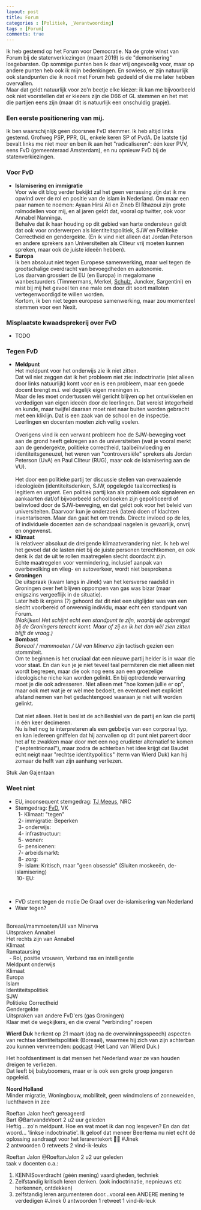 ```yaml
---
layout: post
title: Forum
categories : [Politiek, _Verantwoording]
tags : [Forum]
comments: true
---
```


Ik heb gestemd op het Forum voor Democratie. Na de grote winst van Forum bij de statenverkiezingen (maart 2019) is de "demonisering" losgebarsten. Op sommige punten ben ik daar vrij ongevoelig voor, maar op andere punten heb ook ik mijn bedenkingen. En sowieso, er zijn natuurlijk ook standpunten die ik nooit met Forum heb gedeeld of die me later hebben overvallen.<br>
Maar dat geldt natuurlijk voor zo'n beetje elke kiezer: ik kan me bijvoorbeeld ook niet voorstellen dat er kiezers zijn die D66 of GL stemmen en het met die partijen eens zijn (maar dit is natuurlijk een onschuldig grapje).
 
### Een eerste positionering van mij.
Ik ben waarschijnlijk geen doorsnee FvD stemmer. Ik heb altijd links gestemd. Grofweg PSP, PPR, GL, enkele keren SP of PvdA. De laatste tijd bevalt links me niet meer en ben ik aan het "radicaliseren": &eacute;&eacute;n keer PVV, eens FvD (gemeenteraad Amsterdam), en nu opnieuw FvD bij de statenverkiezingen.

### Voor FvD
* **Islamisering en immigratie**<br>
Voor wie dit blog verder bekijkt zal het geen verrassing zijn dat ik me opwind over de rol en positie van de islam in Nederland. Om maar een paar namen te noemen: Ayaan Hirsi Ali en Zineb El Rhazoui zijn grote rolmodellen voor mij, en al jaren geldt dat, vooral op twitter, ook voor Annabel Nanninga.<br>
Behalve dat ik haar houding op dit gebied van harte ondersteun geldt dat ook voor onderwerpen als Identiteitspolitiek, SJW en Politieke Correctheid en gendergekte. (En ik vind niet alleen dat Jordan Peterson en andere sprekers aan Universiteiten als Cliteur vrij moeten kunnen spreken, maar ook de juiste idee&euml;n hebben).
* **Europa**<br>
Ik ben absoluut niet tegen Europese samenwerking, maar wel tegen de grootschalige overdracht van bevoegdheden en autonomie.<br>
Los daarvan grossiert de EU (en Europa) in megalomane wanbestuurders (Timmermans, Merkel, <a href="https://www.geenstijl.nl/3152651/mogen_we_aub_weg_uit_ep/" target="_blank">Schulz</a>, Juncker, Sargentini) en mist bij mij het gevoel ten ene male om door dit soort malloten vertegenwoordigd te willen worden.<br>
Kortom, ik ben niet tegen europese samenwerking, maar zou momenteel stemmen voor een Nexit. 

### Misplaatste kwaadsprekerij over FvD
* TODO


### Tegen FvD
* **Meldpunt**<br>
Het meldpunt voor het onderwijs zie ik niet zitten.<br> 
Dat wil niet zeggen dat ik het probleem niet zie: indoctrinatie (niet alleen door links natuurlijk) komt voor en is een probleem, maar een goede docent brengt m.i. wel degelijk eigen meningen in.<br>
Maar de les moet ondertussen w&egrave;l gericht blijven op het ontwikkelen en verdedigen van eigen idee&euml;n door de leerlingen. Dat vereist integerheid en kunde, maar twijfel daaraan moet niet naar buiten worden gebracht met een kliklijn. Dat is een zaak van de school en de inspectie. Leerlingen en docenten moeten zich veilig voelen.<br><br>
Overigens vind ik een verwant probleem hoe de SJW-beweging voet aan de grond heeft gekregen aan de universiteiten (wat je vooral merkt aan de gendergekte, politieke correctheid, taalbe&iuml;nvloeding en identiteitsgeneuzel, het weren van "controversi&euml;le" sprekers als Jordan Peterson (UvA) en Paul Cliteur (RUG), maar ook de islamisering aan de VU).<br><br>
Het door een politieke partij ter discussie stellen van overwaaiende ideologie&euml;n (identiteitsdenken, SJW, opgelegde taalcorrecties) is legitiem en urgent. Een politiek partij kan als probleem ook signaleren en aankaarten dat/of bijvoorbeeld schoolboeken zijn gepoliticeerd of be&iuml;nvloed door de SJW-beweging, en dat geldt ook voor het beleid van universiteiten. Daarvoor kun je onderzoek (laten) doen of klachten inventariseren. Maar dan gaat het om trends. Directe invloed op de les, of individuele docenten aan de schandpaal nagelen is gevaarlijk, onvrij en ongewenst. 
* **Klimaat**<br>
Ik relativeer absoluut de dreigende klimaatverandering niet. Ik heb wel het gevoel dat de lasten niet bij de juiste personen terechtkomen, en ook denk ik dat de uit te rollen maatregelen slecht doordacht zijn.<br>
Echte maatregelen voor vermindering, inclusief aanpak van overbevolking en vlieg- en autoverkeer, wordt niet besproken.s
* **Groningen**<br>
De uitspraak (kwam langs in Jinek) van het kersverse raadslid in Groningen over het blijven oppompen van gas was bizar (maar enigszins vergeeflijk in de situatie).<br>
Later heb ik ergens (?) gehoord dat dit niet een uitglijder was van een slecht voorbereid of onwennig individu, maar echt een standpunt van Forum.<br> *(Nakijken! Het schijnt echt een standpunt te zijn, waarbij de opbrengst bij de Groningers terecht komt. Maar of zij en ik het dan w&egrave;l zien zitten blijft de vraag.)*
* **Bombast**<br>
*Boreaal / mammoeten / Uil van Minerva* zijn tactisch gezien een stommiteit.<br>
Om te beginnen is het cruciaal dat een nieuwe partij helder is in waar die voor staat. En dan kun je je niet teveel taal permiteren die niet alleen niet wordt begrepen, maar die ook nog eens aan een groezelige ideologische niche kan worden gelinkt. En bij optredende verwarring moet je die ook adresseren. Niet alleen met "hoe komen jullie er op", maar ook met wat je er w&egrave;l mee bedoelt, en eventueel met expliciet afstand nemen van het gedachtengoed waaraan je niet wilt worden gelinkt.<br><br>
Dat niet alleen. Het is beslist de achilleshiel van de partij en kan die partij in &eacute;&eacute;n keer decimeren.<br>
Nu is het nog te interpreteren als een gebbetje van een corporaal typ, en kan iedereen gniffelen dat hij aanvallen op dit punt niet pareert door het af te zwakken maar door met een nog erudieter alternatief te komen ("septentrionaal"), maar zodra de achterban het idee krijgt dat Baudet echt neigt naar "rechtse identitypolitics" (term van Wierd Duk) kan hij zomaar de helft van zijn aanhang verliezen.

Stuk Jan Gajentaan<br>

### Weet niet
* EU, inconsequent stemgedrag:
<a href="https://www.nrc.nl/nieuws/2019/04/04/maar-is-thierry-dan-al-zijn-stukken-vergeten-a3955733" target="_blank">TJ Meeus</a>, NRC
* Stemgedrag: <a href="https://www.volkskrant.nl/nieuws-achtergrond/wat-wil-forum-voor-democratie-het-stemgedrag-van-thierry-baudet-en-theo-hiddema-onder-de-loep~b425e97f/" target="_blank"> FvD</a>, VK
<br>&nbsp; 1- Klimaat: "tegen"
<br>&nbsp; 2- immigratie: Beperken
<br>&nbsp; 3- onderwijs: 
<br>&nbsp; 4- infrastructuur: 
<br>&nbsp; 5- wonen: 
<br>&nbsp; 6- pensioenen: 
<br>&nbsp; 7- arbeidsmarkt: 
<br>&nbsp; 8- zorg: 
<br>&nbsp; 9- islam: Kritisch, maar "geen obsessie" (Sluiten moskee&euml;n, de-islamisering)
<br>&nbsp;10- EU:
<br>

* FVD stemt tegen de motie De Graaf over de-islamisering van Nederland
* Waar tegen?<br><br>



Boreaal/mammoeten/Uil van Minerva<br>
Uitspraken Annabel<br>
Het rechts zijn van Annabel<br>
Klimaat<br>
Ramataursing<br>
&nbsp; - Rol, positie vrouwen, Verband ras en intelligentie<br>
Meldpunt onderwijs<br>
Klimaat<br>
Europa<br>
Islam<br>
Identiteitspolitiek<br>
SJW<br>
Politieke Correctheid<br>
Gendergekte<br>
Uitspraken van andere FvD'ers (gas Groningen)<br>
Klaar met de wegkijkers, en die overal "verbinding" roepen<br>

**Wierd Duk** herkent op 21 maart (dag na de overwinningsspeech) aspecten van rechtse identiteitspolitiek (Boreaal), waarmee hij zich van zijn achterban zou kunnen vervreemden:
<a href="https://www.telegraaf.nl/nieuws/3395889/probleem-salafistische-scholen-niet-te-stuiten?utm_source=twitter&utm_medium=social&utm_campaign=seeding-telegraaf" target="_blank">podcast</a> (Het Land van Wierd Duk.)
<!--Ik zie alleen links naar een bepaarde podcast, niet naar de verzameling-->
Het hoofdsentiment is dat mensen het Nederland waar ze van houden dreigen te verliezen.<br>
Dat leeft bij babyboomers, maar er is ook een grote groep jongeren opgeleid.

**Noord Holland**<br>
Minder migratie, Woningbouw, mobiliteit, geen windmolens of zonneweiden, luchthaven in zee<br>

 Roeftan Jalon heeft gereageerd<br>
Bart‏ @BartvandeVoort 2 u2 uur geleden<br>
Heftig... zo'n meldpunt. Hoe en wat moet ik dan nog lesgeven? En dan dat woord... 'linkse indoctrinatie'. Ik geloof dat meneer Beertema nu niet echt dé oplossing aandraagt voor het lerarentekort 🙈😕 #Jinek<br>
2 antwoorden 0 retweets 2 vind-ik-leuks

Roeftan Jalon‏ @RoeftanJalon 2 u2 uur geleden<br>
taak v docenten o.a.:
1. KENNISoverdracht (géén mening) vaardigheden, techniek
2. Zelfstandig kritisch leren denken. (ook indoctrinatie, nepnieuws etc herkennen, ontdekken)
3. zelfstandig leren argumenteren door...vooral een ANDERE mening te verdedigen
#Jinek
0 antwoorden 1 retweet 1 vind-ik-leuk





